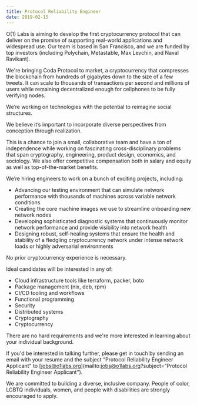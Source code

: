 ```yaml
---
title: Protocol Reliability Engineer
date: 2019-02-15
---
```

O(1) Labs is aiming to develop the first cryptocurrency protocol that can deliver on the promise of supporting real-world applications and widespread use. Our team is based in San Francisco, and we are funded by top investors (including Polychain, Metastable, Max Levchin, and Naval Ravikant).

We're bringing Coda Protocol to market, a cryptocurrency that compresses the blockchain from hundreds of gigabytes down to the size of a few tweets. It can scale to thousands of transactions per second and millions of users while remaining decentralized enough for cellphones to be fully verifying nodes.

We’re working on technologies with the potential to reimagine social structures.

We believe it’s important to incorporate diverse perspectives from conception through realization.

This is a chance to join a small, collaborative team and have a ton of independence while working on fascinating cross-disciplinary problems that span cryptography, engineering, product design, economics, and sociology. We also offer competitive compensation both in salary and equity as well as top-of-the-market benefits.

We’re hiring engineers to work on a bunch of exciting projects, including:

* Advancing our testing environment that can simulate network performance with thousands of machines across variable network conditions
* Creating the core machine images we use to streamline onboarding new network nodes
* Developing sophisticated diagnostic systems that continuously monitor network performance and provide visibility into network health
* Designing robust, self-healing systems that ensure the health and stability of a fledgling cryptocurrency network under intense network loads or highly adversarial environments

No prior cryptocurrency experience is necessary.

Ideal candidates will be interested in any of:

* Cloud infrastructure tools like terraform, packer, boto
* Package management (nix, deb, rpm)
* CI/CD tooling and workflows
* Functional programming
* Security
* Distributed systems
* Cryptography
* Cryptocurrency

There are no hard requirements and we're more interested in learning about your individual background.

If you'd be interested in talking further, please get in touch by sending an email with your resume and the subject "Protocol Reliability Engineer Applicant" to [jobs@o1labs.org](mailto:jobs@o1labs.org?subject="Protocol Reliability Engineer Applicant").

We are committed to building a diverse, inclusive company. People of color, LGBTQ individuals, women, and people with disabilities are strongly encouraged to apply.
